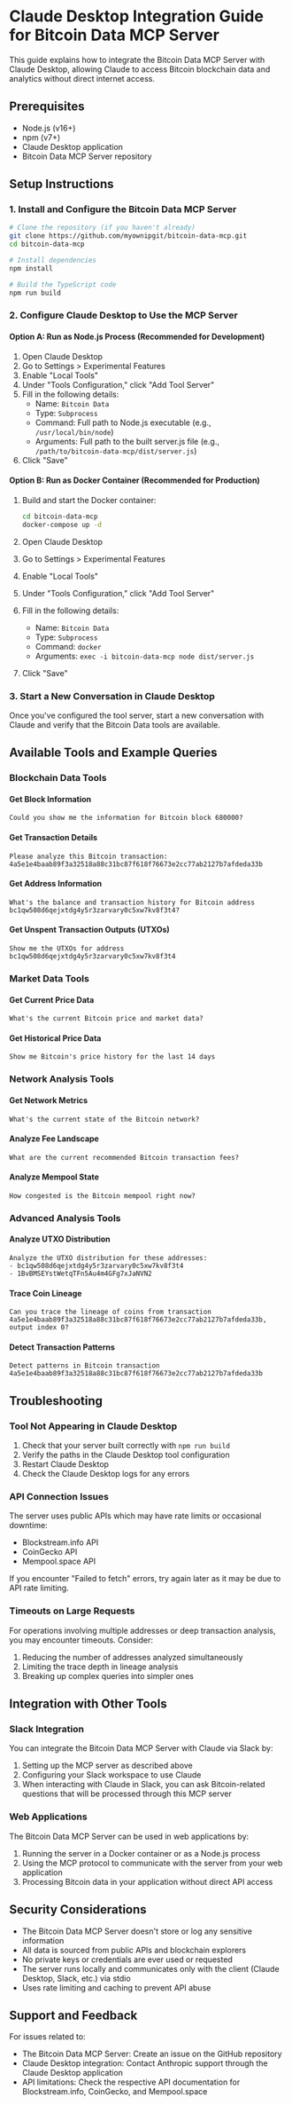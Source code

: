 # Claude Desktop Integration Guide for Bitcoin Data MCP Server

This guide explains how to integrate the Bitcoin Data MCP Server with Claude Desktop, allowing Claude to access Bitcoin blockchain data and analytics without direct internet access.

## Prerequisites

- Node.js (v16+)
- npm (v7+)
- Claude Desktop application
- Bitcoin Data MCP Server repository

## Setup Instructions

### 1. Install and Configure the Bitcoin Data MCP Server

```bash
# Clone the repository (if you haven't already)
git clone https://github.com/myownipgit/bitcoin-data-mcp.git
cd bitcoin-data-mcp

# Install dependencies
npm install

# Build the TypeScript code
npm run build
```

### 2. Configure Claude Desktop to Use the MCP Server

#### Option A: Run as Node.js Process (Recommended for Development)

1. Open Claude Desktop
2. Go to Settings > Experimental Features
3. Enable "Local Tools"
4. Under "Tools Configuration," click "Add Tool Server"
5. Fill in the following details:
   - Name: `Bitcoin Data`
   - Type: `Subprocess`
   - Command: Full path to Node.js executable (e.g., `/usr/local/bin/node`)
   - Arguments: Full path to the built server.js file (e.g., `/path/to/bitcoin-data-mcp/dist/server.js`)
6. Click "Save"

#### Option B: Run as Docker Container (Recommended for Production)

1. Build and start the Docker container:
   ```bash
   cd bitcoin-data-mcp
   docker-compose up -d
   ```

2. Open Claude Desktop
3. Go to Settings > Experimental Features
4. Enable "Local Tools"
5. Under "Tools Configuration," click "Add Tool Server"
6. Fill in the following details:
   - Name: `Bitcoin Data`
   - Type: `Subprocess`
   - Command: `docker`
   - Arguments: `exec -i bitcoin-data-mcp node dist/server.js`
7. Click "Save"

### 3. Start a New Conversation in Claude Desktop

Once you've configured the tool server, start a new conversation with Claude and verify that the Bitcoin Data tools are available.

## Available Tools and Example Queries

### Blockchain Data Tools

#### Get Block Information
```
Could you show me the information for Bitcoin block 680000?
```

#### Get Transaction Details
```
Please analyze this Bitcoin transaction: 4a5e1e4baab89f3a32518a88c31bc87f618f76673e2cc77ab2127b7afdeda33b
```

#### Get Address Information
```
What's the balance and transaction history for Bitcoin address bc1qw508d6qejxtdg4y5r3zarvary0c5xw7kv8f3t4?
```

#### Get Unspent Transaction Outputs (UTXOs)
```
Show me the UTXOs for address bc1qw508d6qejxtdg4y5r3zarvary0c5xw7kv8f3t4
```

### Market Data Tools

#### Get Current Price Data
```
What's the current Bitcoin price and market data?
```

#### Get Historical Price Data
```
Show me Bitcoin's price history for the last 14 days
```

### Network Analysis Tools

#### Get Network Metrics
```
What's the current state of the Bitcoin network?
```

#### Analyze Fee Landscape
```
What are the current recommended Bitcoin transaction fees?
```

#### Analyze Mempool State
```
How congested is the Bitcoin mempool right now?
```

### Advanced Analysis Tools

#### Analyze UTXO Distribution
```
Analyze the UTXO distribution for these addresses:
- bc1qw508d6qejxtdg4y5r3zarvary0c5xw7kv8f3t4
- 1BvBMSEYstWetqTFn5Au4m4GFg7xJaNVN2
```

#### Trace Coin Lineage
```
Can you trace the lineage of coins from transaction 4a5e1e4baab89f3a32518a88c31bc87f618f76673e2cc77ab2127b7afdeda33b, output index 0?
```

#### Detect Transaction Patterns
```
Detect patterns in Bitcoin transaction 4a5e1e4baab89f3a32518a88c31bc87f618f76673e2cc77ab2127b7afdeda33b
```

## Troubleshooting

### Tool Not Appearing in Claude Desktop

1. Check that your server built correctly with `npm run build`
2. Verify the paths in the Claude Desktop tool configuration
3. Restart Claude Desktop
4. Check the Claude Desktop logs for any errors

### API Connection Issues

The server uses public APIs which may have rate limits or occasional downtime:

- Blockstream.info API
- CoinGecko API
- Mempool.space API

If you encounter "Failed to fetch" errors, try again later as it may be due to API rate limiting.

### Timeouts on Large Requests

For operations involving multiple addresses or deep transaction analysis, you may encounter timeouts. Consider:

1. Reducing the number of addresses analyzed simultaneously
2. Limiting the trace depth in lineage analysis
3. Breaking up complex queries into simpler ones

## Integration with Other Tools

### Slack Integration

You can integrate the Bitcoin Data MCP Server with Claude via Slack by:

1. Setting up the MCP server as described above
2. Configuring your Slack workspace to use Claude
3. When interacting with Claude in Slack, you can ask Bitcoin-related questions that will be processed through this MCP server

### Web Applications

The Bitcoin Data MCP Server can be used in web applications by:

1. Running the server in a Docker container or as a Node.js process
2. Using the MCP protocol to communicate with the server from your web application
3. Processing Bitcoin data in your application without direct API access

## Security Considerations

- The Bitcoin Data MCP Server doesn't store or log any sensitive information
- All data is sourced from public APIs and blockchain explorers
- No private keys or credentials are ever used or requested
- The server runs locally and communicates only with the client (Claude Desktop, Slack, etc.) via stdio
- Uses rate limiting and caching to prevent API abuse

## Support and Feedback

For issues related to:

- The Bitcoin Data MCP Server: Create an issue on the GitHub repository
- Claude Desktop integration: Contact Anthropic support through the Claude Desktop application
- API limitations: Check the respective API documentation for Blockstream.info, CoinGecko, and Mempool.space